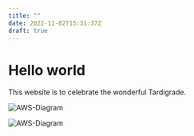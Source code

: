 ```yaml
---
title: ""
date: 2022-11-02T15:31:37Z
draft: true
---
```

# Hello world

This website is to celebrate the wonderful Tardigrade. 

![AWS-Diagram](cartoon/Screenshot%20from%202022-11-02%2010-16-18.png)

![AWS-Diagram](photos/home-image.jpg?raw=true)



